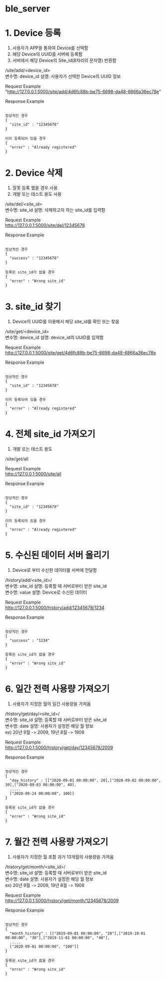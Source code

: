 # ble_server

# 1. Device 등록
1) 사용자가 APP을 통하여 Device를 선택함
2) 해당 Device의 UUID를 서버에 등록함
3) 서버에서 해당 Device의 Site_id(8자리의 문자열) 반환함

/site/add/<device_id>   
변수명: device_id 설명: 사용자가 선택한 Device의 UUID 정보  

Request Example   
"http://127.0.0.1:5000/site/add/4d6fc88b-be75-6698-da48-6866a36ec78e"

Response Example
<pre><code>
정상적인 경우
{
  "site_id" : "12345678"
}

이미 등록되어 있을 경우
{
  "error" : "Already registered"
}</code></pre>

# 2. Device 삭제
1) 잘못 등록 했을 경우 사용
2) 개발 또는 테스트 용도 사용

/site/del/<site_id>  
변수명: site_id 설명: 삭제하고자 하는 site_id를 입력함  

Request Example  
http://127.0.0.1:5000/site/del/12345678  

Response Example
<pre><code>
정상적인 경우
{
  "success" : "12345678"
}

등록된 site_id가 없을 경우
{
  "error" : "Wrong site_id"
}</code></pre>

# 3. site_id 찾기
1) Device의 UUID를 이용해서 해당 site_id를 확인 또는 찾음

/site/get/<device_id>  
변수명: device_id 설명: device_id의 UUID를 입력함  

Request Example  
http://127.0.0.1:5000/site/get/4d6fc88b-be75-6698-da48-6866a36ec78e

Response Example
<pre><code>
정상적인 경우
{
  "site_id" : "12345678"
}

이미 등록되어 있을 경우
{
  "error" : "Already registered"
}</code></pre>

# 4. 전체 site_id 가져오기
1) 개발 또는 테스트 용도

/site/get/all  

Request Example  
http://127.0.0.1:5000/site/all  

Response Example
<pre><code>
정상적인 경우
{
  "site_id" : "12345678"
}

이미 등록되어 있을 경우
{
  "error" : "Already registered"
}</code></pre>

# 5. 수신된 데이터 서버 올리기
1) Device로 부터 수신한 데이터를 서버에 전달함

/history/add/<site_id>/<value>  
변수명: site_id 설명: 등록할 때 서버로부터 받은 site_id  
변수명: value 설명: Device로 수신된 데이터

Request Example  
http://127.0.0.1:5000/history/add/12345678/1234  

Response Example
<pre><code>
정상적인 경우
{
  "success" : "1234"
}

등록된 site_id가 없을 경우
{
  "error" : "Wrong site_id"
}</code></pre>

# 6. 일간 전력 사용량 가져오기
1) 사용자가 지정한 월의 일간 사용량을 가져옴

/history/get/day/<site_id>/<date>  
변수명: site_id 설명: 등록할 때 서버로부터 받은 site_id  
변수명: date 설명: 사용자가 설정한 해당 월 정보  
ex) 20년 9월 -> 2009, 19년 8월 -> 1908  

Request Example  
http://127.0.0.1:5000/history/get/day/12345678/2009  

Response Example
<pre><code>
정상적인 경우
{
  "day_history" : [["2020-09-01 00:00:00", 20],["2020-09-02 00:00:00", 30],["2020-09-03 00:00:00", 40],
  .....
  ["2020-09-24 00:00:00", 100]]
}

등록된 site_id가 없을 경우
{
  "error" : "Wrong site_id"
}</code></pre>

# 7. 월간 전력 사용량 가져오기
1) 사용자가 지정한 월 포함 과거 13개월의 사용량을 가져옴

/history/get/month/<site_id>/<date>  
변수명: site_id 설명: 등록할 때 서버로부터 받은 site_id  
변수명: date 설명: 사용자가 설정한 해당 월 정보  
ex) 20년 9월 -> 2009, 19년 8월 -> 1908  

Request Example  
http://127.0.0.1:5000/history/get/month/12345678/2009  

Response Example
<pre><code>
정상적인 경우
{
  "month_history" : [["2019-09-01 00:00:00", "20"],["2019-10-01 00:00:00", "30"],["2019-11-01 00:00:00", "40"],
  .....
  ["2020-09-01 00:00:00", "100"]]
}

등록된 site_id가 없을 경우
{
  "error" : "Wrong site_id"
}</code></pre>

